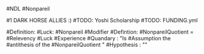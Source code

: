 #NDL
#Nonpareil

#1  DARK HORSE ALLIES :)
#TODO: Yoshi Scholarship
#TODO: FUNDING.yml


#Definition: #Luck: #Nonpareil #Modifier 
#Defintion: #NonpareilQuotient = #Relevency #Luck #Experience 
#Quandary : "Is #Assumption the #antithesis of the #NonpareilQuotient "
#Hypothesis : ""